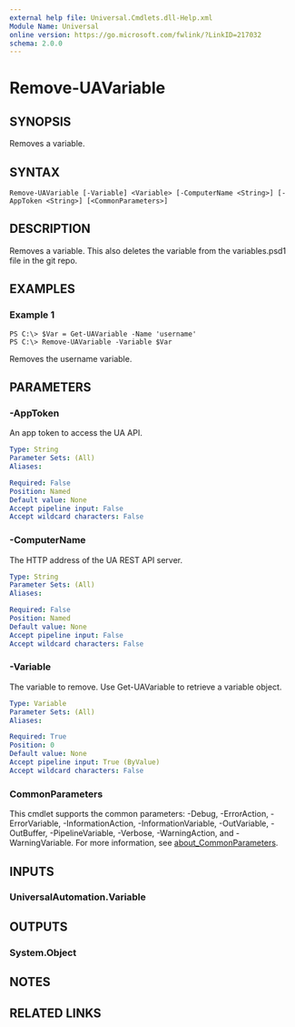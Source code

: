```yaml
---
external help file: Universal.Cmdlets.dll-Help.xml
Module Name: Universal
online version: https://go.microsoft.com/fwlink/?LinkID=217032
schema: 2.0.0
---
```


# Remove-UAVariable

## SYNOPSIS
Removes a variable.

## SYNTAX

```
Remove-UAVariable [-Variable] <Variable> [-ComputerName <String>] [-AppToken <String>] [<CommonParameters>]
```

## DESCRIPTION
Removes a variable.
This also deletes the variable from the variables.psd1 file in the git repo.

## EXAMPLES

### Example 1
```
PS C:\> $Var = Get-UAVariable -Name 'username'
PS C:\> Remove-UAVariable -Variable $Var
```

Removes the username variable.

## PARAMETERS

### -AppToken
An app token to access the UA API.

```yaml
Type: String
Parameter Sets: (All)
Aliases:

Required: False
Position: Named
Default value: None
Accept pipeline input: False
Accept wildcard characters: False
```

### -ComputerName
The HTTP address of the UA REST API server.

```yaml
Type: String
Parameter Sets: (All)
Aliases:

Required: False
Position: Named
Default value: None
Accept pipeline input: False
Accept wildcard characters: False
```

### -Variable
The variable to remove.
Use Get-UAVariable to retrieve a variable object.

```yaml
Type: Variable
Parameter Sets: (All)
Aliases:

Required: True
Position: 0
Default value: None
Accept pipeline input: True (ByValue)
Accept wildcard characters: False
```

### CommonParameters
This cmdlet supports the common parameters: -Debug, -ErrorAction, -ErrorVariable, -InformationAction, -InformationVariable, -OutVariable, -OutBuffer, -PipelineVariable, -Verbose, -WarningAction, and -WarningVariable. For more information, see [about_CommonParameters](http://go.microsoft.com/fwlink/?LinkID=113216).

## INPUTS

### UniversalAutomation.Variable
## OUTPUTS

### System.Object
## NOTES

## RELATED LINKS
